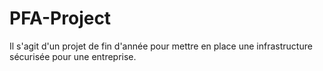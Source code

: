 # PFA-Project
Il s'agit d'un projet de fin d'année pour mettre en place une infrastructure sécurisée pour une entreprise.
